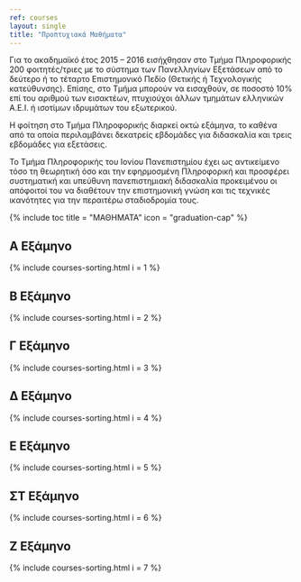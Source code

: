 ```yaml
---
ref: courses
layout: single
title: "Προπτυχιακά Μαθήματα"
---
```


Για το ακαδημαϊκό έτος 2015 – 2016 εισήχθησαν στο Τμήμα Πληροφορικής 200 φοιτητές/τριες με το σύστημα των Πανελληνίων Εξετάσεων από το δεύτερο ή το τέταρτο Επιστημονικό Πεδίο (Θετικής ή Τεχνολογικής κατεύθυνσης). Επίσης, στο Τμήμα μπορούν να εισαχθούν, σε ποσοστό 10% επί του αριθμού των εισακτέων, πτυχιούχοι άλλων τμημάτων ελληνικών Α.Ε.Ι. ή ισοτίμων ιδρυμάτων του εξωτερικού.

Η φοίτηση στο Τμήμα Πληροφορικής διαρκεί οκτώ εξάμηνα, το καθένα από τα οποία περιλαμβάνει δεκατρείς εβδομάδες για διδασκαλία και τρεις εβδομάδες για εξετάσεις.

Το Τμήμα Πληροφορικής του Ιονίου Πανεπιστημίου έχει ως αντικείμενο τόσο τη θεωρητική όσο και την εφηρμοσμένη Πληροφορική και προσφέρει συστηματική και υπεύθυνη πανεπιστημιακή διδασκαλία προκειμένου οι απόφοιτοί του να διαθέτουν την επιστημονική γνώση και τις τεχνικές ικανότητες για την περαιτέρω σταδιοδρομία τους.

{% include toc title = "ΜΑΘΗΜΑΤΑ" icon = "graduation-cap" %}

## A Εξάμηνο

{% include courses-sorting.html i = 1 %}

## Β Εξάμηνο

{% include courses-sorting.html i = 2 %}

## Γ Εξάμηνο

{% include courses-sorting.html i = 3 %}

## Δ Εξάμηνο

{% include courses-sorting.html i = 4 %}

## Ε Εξάμηνο

{% include courses-sorting.html i = 5 %}

## ΣΤ Εξάμηνο

{% include courses-sorting.html i = 6 %}

## Ζ Εξάμηνο

{% include courses-sorting.html i = 7 %}
